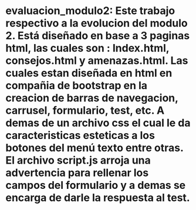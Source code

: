 # evaluacion_modulo2: Este trabajo respectivo a la evolucion del modulo 2. Está diseñado en base a 3 paginas html, las cuales son : Index.html, consejos.html y amenazas.html. Las cuales estan diseñada en html en compañia de bootstrap en la creacion de barras de navegacion, carrusel, formulario, test, etc. A demas de un archivo css el cual le da caracteristicas esteticas a los botones del menú texto entre otras. El archivo script.js arroja una advertencia para rellenar los campos del formulario y a demas se encarga de darle la respuesta al test. 

